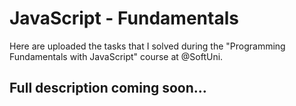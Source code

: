 # JavaScript - Fundamentals
Here are uploaded the tasks that I solved during thе "Programming Fundamentals with JavaScript" course at @SoftUni.

## Full description coming soon...
